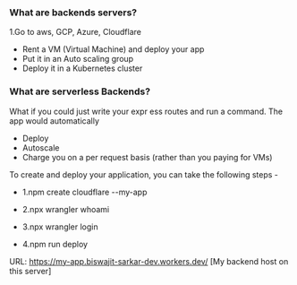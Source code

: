 ### What are backends servers?

1.Go to aws, GCP, Azure, Cloudflare

- Rent a VM (Virtual Machine) and deploy your app
- Put it in an Auto scaling group
- Deploy it in a Kubernetes cluster

### What are serverless Backends?

What if you could just write your expr
ess routes and run a command. The app would automatically

- Deploy
- Autoscale
- Charge you on a per request basis (rather than you paying for VMs)

To create and deploy your application, you can take the following steps -

 - 1.npm create cloudflare --my-app

 - 2.npx wrangler whoami

 - 3.npx wrangler login

 - 4.npm run deploy  


URL: https://my-app.biswajit-sarkar-dev.workers.dev/ [My backend host on this server]